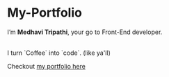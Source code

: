 # My-Portfolio

I’m **Medhavi Tripathi**, your go to Front-End developer.

<br>
I turn `Coffee` into `code`. (like ya'll)


Checkout [my portfolio here](https://med-08.github.io/My-Portfolio/)
